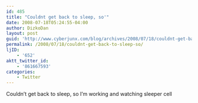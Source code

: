 ```yaml
---
id: 485
title: "Couldnt get back to sleep, so'"
date: 2008-07-18T05:24:55-04:00
author: DizkoDan
layout: post
guid: 'http://www.cyberjunx.com/blog/archives/2008/07/18/couldnt-get-back-to-sleep-so/'
permalink: /2008/07/18/couldnt-get-back-to-sleep-so/
ljID:
    - '652'
aktt_twitter_id:
    - '861667593'
categories:
    - Twitter
---
```


Couldn’t get back to sleep, so I’m working and watching sleeper cell